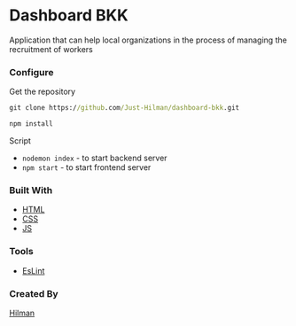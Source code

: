 # Dashboard BKK

Application that can help local organizations in the process of managing the recruitment of workers

### Configure

Get the repository

```cmd
git clone https://github.com/Just-Hilman/dashboard-bkk.git

npm install
```

Script

- `nodemon index` - to start backend server
- `npm start` - to start frontend server

### Built With

- [HTML](https://www.w3schools.com/html/)
- [CSS](https://www.w3schools.com/css/)
- [JS](https://www.javascript.com/)

### Tools

- [EsLint](https://eslint.org/)

### Created By

[Hilman](https://github.com/Just-Hilman)
